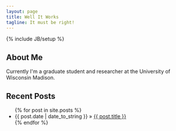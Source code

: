 ```yaml
---
layout: page
title: Well It Works
tagline: It must be right!
---
```

{% include JB/setup %}

## About Me

Currently I'm a graduate student and researcher at the University of Wisconsin Madison.

## Recent Posts

<ul class="posts">
  {% for post in site.posts %}
    <li><span>{{ post.date | date_to_string }}</span> &raquo; <a href="{{ BASE_PATH }}{{ post.url }}">{{ post.title }}</a></li>
  {% endfor %}
</ul>